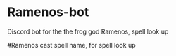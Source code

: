 # Ramenos-bot
Discord bot  for the the frog god Ramenos, spell look up


#Ramenos cast spell name, for spell look up
